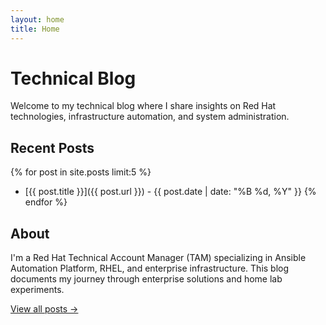 ```yaml
---
layout: home
title: Home
---
```


# Technical Blog

Welcome to my technical blog where I share insights on Red Hat technologies, infrastructure automation, and system administration.

## Recent Posts

{% for post in site.posts limit:5 %}
- [{{ post.title }}]({{ post.url }}) - {{ post.date | date: "%B %d, %Y" }}
{% endfor %}

## About

I'm a Red Hat Technical Account Manager (TAM) specializing in Ansible Automation Platform, RHEL, and enterprise infrastructure. This blog documents my journey through enterprise solutions and home lab experiments.

[View all posts →](/archive.html)
